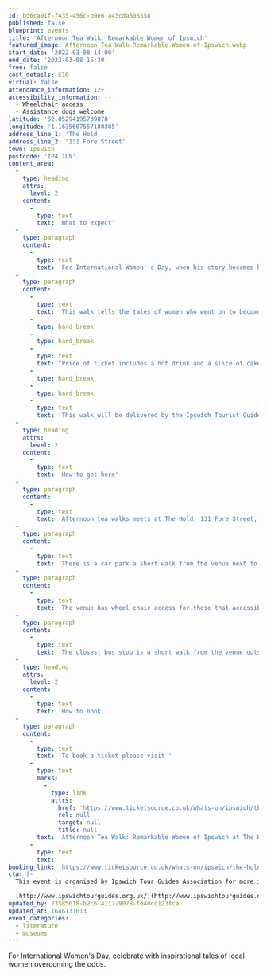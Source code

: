 ```yaml
---
id: bd6ca91f-f435-456c-b9e6-a43cda508558
published: false
blueprint: events
title: 'Afternoon Tea Walk: Remarkable Women of Ipswich'
featured_image: Afternoon-Tea-Walk-Remarkable-Women-of-Ipswich.webp
start_date: '2022-03-08 14:00'
end_date: '2022-03-08 15:30'
free: false
cost_details: £10
virtual: false
attendance_information: 12+
accessibility_information: |-
  - Wheelchair access
  - Assistance dogs welcome
latitude: '52.05294195739878'
longitude: '1.1635607557180385'
address_line_1: 'The Hold'
address_line_2: '131 Fore Street'
town: Ipswich
postcode: 'IP4 1LN'
content_area:
  -
    type: heading
    attrs:
      level: 2
    content:
      -
        type: text
        text: 'What to expect'
  -
    type: paragraph
    content:
      -
        type: text
        text: 'For International Women''s Day, when his-story becomes her-story, celebrate with the inspirational tales of local women overcoming the odds.'
  -
    type: paragraph
    content:
      -
        type: text
        text: 'This walk tells the tales of women who went on to become pilots, war workers, suffragettes, archaeologists or famous writers. archaeologists or famous writers.'
      -
        type: hard_break
      -
        type: hard_break
      -
        type: text
        text: "Price of ticket includes a hot drink and a slice of cake at the café at The Hold at the end of the walk. These can be claimed by showing your ticket to the café staff.\_"
      -
        type: hard_break
      -
        type: hard_break
      -
        type: text
        text: 'This walk will be delivered by the Ipswich Tourist Guide Association. Up to 5 complementary tickets per walk are available at the discretion of ITGA.'
  -
    type: heading
    attrs:
      level: 2
    content:
      -
        type: text
        text: 'How to get here'
  -
    type: paragraph
    content:
      -
        type: text
        text: 'Afternoon tea walks meets at The Hold, 131 Fore Street, Ipswich.'
  -
    type: paragraph
    content:
      -
        type: text
        text: 'There is a car park a short walk from the venue next to the student halls.'
  -
    type: paragraph
    content:
      -
        type: text
        text: 'The venue has wheel chair access for those that accessibility needs.'
  -
    type: paragraph
    content:
      -
        type: text
        text: 'The closest bus stop is a short walk from the venue outside of the Travel Lodge.'
  -
    type: heading
    attrs:
      level: 2
    content:
      -
        type: text
        text: 'How to book'
  -
    type: paragraph
    content:
      -
        type: text
        text: 'To book a ticket please visit '
      -
        type: text
        marks:
          -
            type: link
            attrs:
              href: 'https://www.ticketsource.co.uk/whats-on/ipswich/the-hold/afternoon-tea-walk-remarkable-women-of-ipswich/2022-03-08/14:00/t-ogdxom'
              rel: null
              target: null
              title: null
        text: 'Afternoon Tea Walk: Remarkable Women of Ipswich at The Hold event tickets from TicketSource'
      -
        type: text
        text: .
booking_link: 'https://www.ticketsource.co.uk/whats-on/ipswich/the-hold/afternoon-tea-walk-remarkable-women-of-ipswich/2022-03-08/14:00/t-ogdxom'
cta: |-
  This event is organised by Ipswich Tour Guides Association for more information please get in contact via:

  [http://www.ipswichtourguides.org.uk/](http://www.ipswichtourguides.org.uk/)
updated_by: 73585618-b2c6-4117-9078-fe4dcc123fca
updated_at: 1646131613
event_categories:
  - literature
  - museums
---
```

For International Women's Day, celebrate with inspirational tales of local women overcoming the odds.